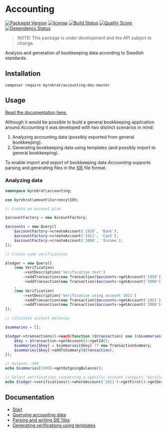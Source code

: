 # Accounting

[![Packagist Version](https://img.shields.io/packagist/v/byrokrat/accounting.svg?style=flat-square)](https://packagist.org/packages/byrokrat/accounting)
[![license](https://img.shields.io/github/license/byrokrat/accounting.svg?maxAge=2592000&style=flat-square)](LICENSE)
[![Build Status](https://img.shields.io/travis/byrokrat/accounting/master.svg?style=flat-square)](https://travis-ci.org/byrokrat/accounting)
[![Quality Score](https://img.shields.io/scrutinizer/g/byrokrat/accounting.svg?style=flat-square)](https://scrutinizer-ci.com/g/byrokrat/accounting)
[![Dependency Status](https://img.shields.io/gemnasium/byrokrat/accounting.svg?style=flat-square)](https://gemnasium.com/byrokrat/accounting)

> NOTE! This package is under development and the API subject to change.

Analysis and generation of bookkeeping data according to Swedish standards.

Installation
------------
```shell
composer require byrokrat/accounting:dev-master
```

Usage
-----
[Read the documentation here.](docs)

Although it would be possible to build a general bookkeeping application around
*Accounting* it was developed with two distinct scenarios in mind:

1. Analyzing accounting data (possibly exported from general bookkeeping).
1. Generating bookkeeping data using templates (and possibly import to general
   bookkeeping).

To enable import and export of bookkeeping data *Accounting* supports parsing
and generating files in the [SIE](docs/02-sie.md) file format.

### Analyzing data

<!-- @expectOutput "/^-300\.00Verification using account 1921$/" -->
```php
namespace byrokrat\accounting;

use byrokrat\amount\Currency\SEK;

// Create an account plan

$accountFactory = new AccountFactory;

$accounts = new Query([
    $accountFactory->createAccount('1920', 'Bank'),
    $accountFactory->createAccount('1921', 'Cash'),
    $accountFactory->createAccount('3000', 'Income'),
]);

// Create some verifications

$ledger = new Query([
    (new Verification)
        ->setDescription('Verification text')
        ->addTransaction(new Transaction($accounts->getAccount('1920'), new SEK('100')))
        ->addTransaction(new Transaction($accounts->getAccount('3000'), new SEK('-100')))
    ,
    (new Verification)
        ->setDescription('Verification using account 1921')
        ->addTransaction(new Transaction($accounts->getAccount('1921'), new SEK('200')))
        ->addTransaction(new Transaction($accounts->getAccount('3000'), new SEK('-200')))
]);

// Calculate account balances

$summaries = [];

$ledger->transactions()->each(function ($transaction) use (&$summaries) {
    $key = $transaction->getAccount()->getId();
    $summaries[$key] = $summaries[$key] ?? new TransactionSummary;
    $summaries[$key]->addToSummary($transaction);
});

// Outputs -300
echo $summaries[3000]->getOutgoingBalance();

// Select verifications concerning a specific account (outputs 'Verification using account 1921')
echo $ledger->verifications()->whereAccount('1921')->getFirst()->getDescription();
```

Documentation
-------------
- [Start](docs)
- [Querying accounting data](docs/01-querying.md)
- [Parsing and writing SIE files](docs/02-sie.md)
- [Generating verifications using templates](docs/03-templates.md)
